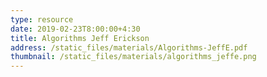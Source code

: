 ```yaml
---
type: resource
date: 2019-02-23T8:00:00+4:30
title: Algorithms Jeff Erickson
address: /static_files/materials/Algorithms-JeffE.pdf
thumbnail: /static_files/materials/algorithms_jeffe.png
---
```


